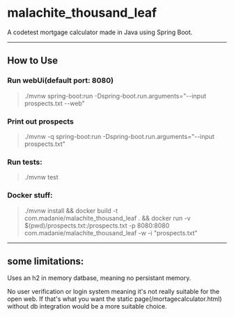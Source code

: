 # malachite_thousand_leaf

A codetest mortgage calculator made in Java using Spring Boot.

---

## How to Use

### Run webUi(default port: 8080)

>./mvnw spring-boot:run -Dspring-boot.run.arguments="--input prospects.txt --web"

### Print out prospects

>./mvnw -q spring-boot:run -Dspring-boot.run.arguments="--input prospects.txt"

### Run tests:

>./mvnw test


### Docker stuff:

>./mvnw install && docker build -t com.madanie/malachite_thousand_leaf . && docker run -v $(pwd)/prospects.txt:/prospects.txt -p 8080:8080 com.madanie/malachite_thousand_leaf -w -i "prospects.txt"

---

## some limitations:
Uses an h2 in memory datbase, meaning no persistant memory.

No user verification or login system meaning it's not really suitable for the open web. 
If that's what you want the static page(/mortagecalculator.html) without db integration would be a more suitable choice.
